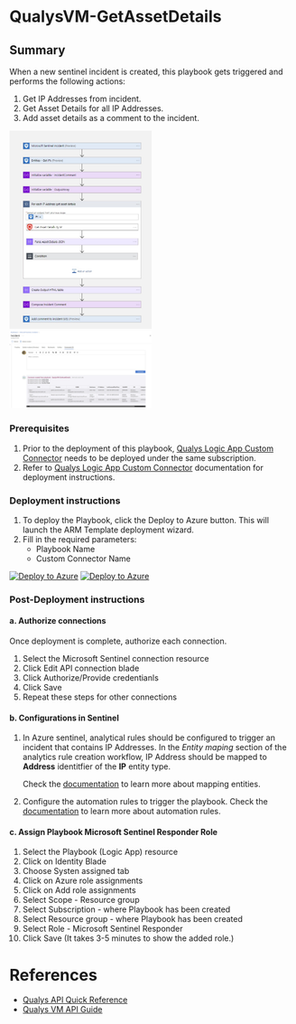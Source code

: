 # QualysVM-GetAssetDetails

## Summary

When a new sentinel incident is created, this playbook gets triggered and performs the following actions:

1. Get IP Addresses from incident.
2. Get Asset Details for all IP Addresses.
3. Add asset details as a comment to the incident.

<img src="./images/Playbook_QualysVM-GetAssetDetails.jpg" width="50%"/><br>
<img src="./images/Playbook_Incident_Comment.jpg" width="50%"/><br>

### Prerequisites

1. Prior to the deployment of this playbook, [Qualys Logic App Custom Connector](../QualysCustomConnector/) needs to be deployed under the same subscription.
2. Refer to [Qualys Logic App Custom Connector](../QualysCustomConnector/readme.md) documentation for deployment instructions. 

### Deployment instructions

1. To deploy the Playbook, click the Deploy to Azure button. This will launch the ARM Template deployment wizard.
2. Fill in the required parameters:
    * Playbook Name
    * Custom Connector Name

[![Deploy to Azure](https://aka.ms/deploytoazurebutton)](https://portal.azure.com/#create/Microsoft.Template/uri/https%3A%2F%2Fraw.githubusercontent.com%2FAzure%2FAzure-Sentinel%2Forigin%2Fusers%2Frahul%2Fqualys-playbooks%2FSolutions%2FQualysVM%2FPlaybooks%2FQualysVM-GetAssetDetails%2Fazuredeploy.json) [![Deploy to Azure](https://aka.ms/deploytoazuregovbutton)](https://portal.azure.us/#create/Microsoft.Template/uri/https%3A%2F%2Fraw.githubusercontent.com%2FAzure%2FAzure-Sentinel%2Forigin%2Fusers%2Frahul%2Fqualys-playbooks%2FSolutions%2FQualysVM%2FPlaybooks%2FQualysVM-GetAssetDetails%2Fazuredeploy.json)

### Post-Deployment instructions

#### a. Authorize connections

Once deployment is complete, authorize each connection.

1. Select the Microsoft Sentinel connection resource
2. Click Edit API connection blade
3. Click Authorize/Provide credentianls
4. Click Save
5. Repeat these steps for other connections

#### b. Configurations in Sentinel

1. In Azure sentinel, analytical rules should be configured to trigger an incident that contains IP Addresses. In the *Entity maping* section of the analytics rule creation workflow, IP Address should be mapped to **Address** identitfier of the **IP** entity type. 

    Check the [documentation](https://docs.microsoft.com/azure/sentinel/map-data-fields-to-entities) to learn more about mapping entities.
2. Configure the automation rules to trigger the playbook. Check the [documentation](https://docs.microsoft.com/azure/sentinel/tutorial-respond-threats-playbook) to learn more about automation rules.

#### c. Assign Playbook Microsoft Sentinel Responder Role
1. Select the Playbook (Logic App) resource
2. Click on Identity Blade
3. Choose Systen assigned tab
4. Click on Azure role assignments
5. Click on Add role assignments
6. Select Scope - Resource group
7. Select Subscription - where Playbook has been created
8. Select Resource group - where Playbook has been created
9. Select Role - Microsoft Sentinel Responder
10. Click Save (It takes 3-5 minutes to show the added role.)


#  References
 - [Qualys API Quick Reference](https://www.qualys.com/docs/qualys-api-quick-reference.pdf)
 - [Qualys VM API Guide](https://www.qualys.com/docs/qualys-api-vmpc-user-guide.pdf)
